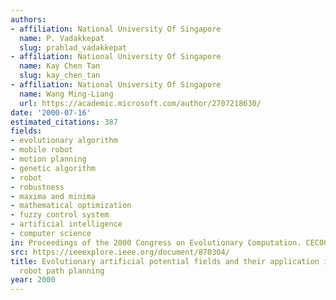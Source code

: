 ```yaml
---
authors:
- affiliation: National University Of Singapore
  name: P. Vadakkepat
  slug: prahlad_vadakkepat
- affiliation: National University Of Singapore
  name: Kay Chen Tan
  slug: kay_chen_tan
- affiliation: National University Of Singapore
  name: Wang Ming-Liang
  url: https://academic.microsoft.com/author/2707218630/
date: '2000-07-16'
estimated_citations: 387
fields:
- evolutionary algorithm
- mobile robot
- motion planning
- genetic algorithm
- robot
- robustness
- maxima and minima
- mathematical optimization
- fuzzy control system
- artificial intelligence
- computer science
in: Proceedings of the 2000 Congress on Evolutionary Computation. CEC00 (Cat. No.00TH8512)
src: https://ieeexplore.ieee.org/document/870304/
title: Evolutionary artificial potential fields and their application in real time
  robot path planning
year: 2000
---
```

